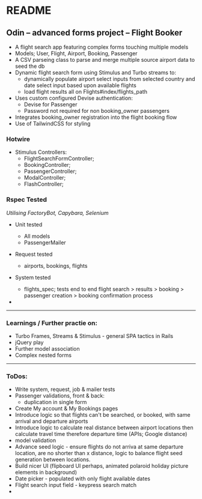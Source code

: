# README

## Odin – advanced forms project – Flight Booker

- A flight search app featuring complex forms touching multiple models
- Models; User, Flight, Airport, Booking, Passenger
- A CSV parseing class to parse and merge multiple source airport data to seed the db
- Dynamic flight search form using Stimulus and Turbo streams to:
  - dynamically populate airport select inputs from selected country and date select input based upon available flights
  - load flight results all on Flights#index/flights_path
- Uses custom configured Devise authentication:
  - Devise for Passenger
  - Password not required for non booking_owner passengers
- Integrates booking_owner registration into the flight booking flow
- Use of TailwindCSS for styling
### Hotwire
- Stimulus Controllers:
  - FlightSearchFormController;
  - BookingController;
  - PassengerController;
  - ModalController;
  - FlashController;

### Rspec Tested
_Utilising FactoryBot, Capybara, Selenium_

- Unit tested
  - All models
  - PassengerMailer
- Request tested
  - airports, bookings, flights

- System tested
  - flights_spec; tests end to end flight search > results > booking > passenger creation > booking confirmation process

- 

---

### Learnings / Further practie on:

- Turbo Frames, Streams & Stimulus - general SPA tactics in Rails
- jQuery play
- Further model association
- Complex nested forms

---

### ToDos:

- Write system, request, job & mailer tests
- Passenger validations, front & back:
  - duplication in single form
- Create My account & My Bookings pages
- Introduce logic so that flights can't be searched, or booked, with same arrival and departure airports
- Introduce logic to calculate real distance between airport locations then calculate travel time therefore departure time (APIs; Google distance)
- model validation
- Advance seed logic - ensure flights do not arriva at same departure location, are no shorter than x distance, logic to balance flight seed generation between locations.
- Build nicer UI (flipboard UI perhaps, animated polaroid holiday picture elements in background)
- Date picker - populated with only flight available dates
- Flight search input field - keypress search match
- 
